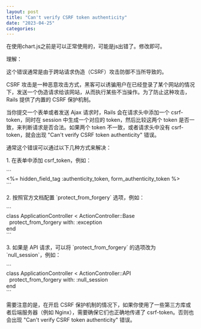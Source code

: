 ```yaml
---
layout: post
title: "Can't verify CSRF token authenticity"
date: "2023-04-25"
categories: 
---
```

<p>在使用chart.js之前是可以正常使用的，可能是js出错了。修改即可。</p>

<p>理解：</p>

<p>这个错误通常是由于跨站请求伪造（CSRF）攻击防御不当所导致的。</p>

<p>CSRF 攻击是一种恶意攻击方式，黑客可以诱骗用户在已经登录了某个网站的情况下，发送一个伪造请求给该网站，从而执行某些不当操作。为了防止这种攻击，Rails 提供了内置的 CSRF 保护机制。</p>

<p>当你提交一个表单或者发送 Ajax 请求时，Rails 会在请求头中添加一个 csrf-token，同时在 session 中生成一个对应的 token，然后比较这两个 token 是否一致，来判断请求是否合法。如果两个 token 不一致，或者请求头中没有 csrf-token，就会出现 &quot;Can&#39;t verify CSRF token authenticity&quot; 错误。</p>

<p>通常这个错误可以通过以下几种方式来解决：</p>

<p>1. 在表单中添加 csrf_token，例如：</p>

<p>```<br />
&lt;%= hidden_field_tag :authenticity_token, form_authenticity_token %&gt;<br />
```</p>

<p>2. 按照官方文档配置 `protect_from_forgery` 选项，例如：</p>

<p>```<br />
class ApplicationController &lt; ActionController::Base<br />
&nbsp; protect_from_forgery with: :exception<br />
end<br />
```</p>

<p>3. 如果是 API 请求，可以将 `protect_from_forgery` 的选项改为 `null_session`，例如：</p>

<p>```<br />
class ApplicationController &lt; ActionController::API<br />
&nbsp; protect_from_forgery with: :null_session<br />
end<br />
```</p>

<p>需要注意的是，在开启 CSRF 保护机制的情况下，如果你使用了一些第三方库或者后端服务器（例如 Nginx），需要确保它们也正确地传递了 csrf-token。否则也会出现 &quot;Can&#39;t verify CSRF token authenticity&quot; 错误。</p>

